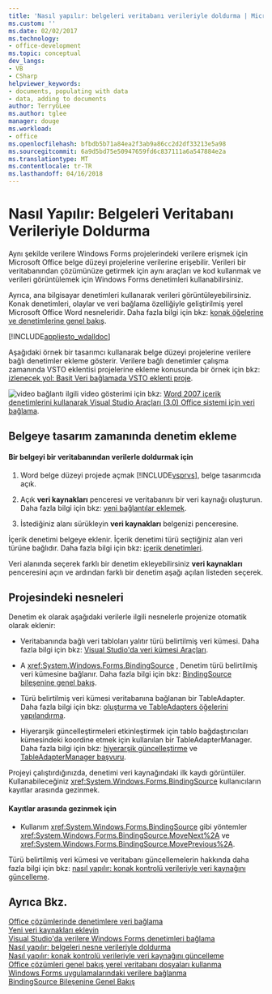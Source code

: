 ```yaml
---
title: 'Nasıl yapılır: belgeleri veritabanı verileriyle doldurma | Microsoft Docs'
ms.custom: ''
ms.date: 02/02/2017
ms.technology:
- office-development
ms.topic: conceptual
dev_langs:
- VB
- CSharp
helpviewer_keywords:
- documents, populating with data
- data, adding to documents
author: TerryGLee
ms.author: tglee
manager: douge
ms.workload:
- office
ms.openlocfilehash: bfbdb5b71a84ea2f3ab9a86cc2d2df33213e5a98
ms.sourcegitcommit: 6a9d5bd75e50947659fd6c837111a6a547884e2a
ms.translationtype: MT
ms.contentlocale: tr-TR
ms.lasthandoff: 04/16/2018
---
```

# <a name="how-to-populate-documents-with-data-from-a-database"></a>Nasıl Yapılır: Belgeleri Veritabanı Verileriyle Doldurma
  Aynı şekilde verilere Windows Forms projelerindeki verilere erişmek için Microsoft Office belge düzeyi projelerine verilerine erişebilir. Verileri bir veritabanından çözümünüze getirmek için aynı araçları ve kod kullanmak ve verileri görüntülemek için Windows Forms denetimleri kullanabilirsiniz.  
  
 Ayrıca, ana bilgisayar denetimleri kullanarak verileri görüntüleyebilirsiniz. Konak denetimleri, olaylar ve veri bağlama özelliğiyle geliştirilmiş yerel Microsoft Office Word nesneleridir. Daha fazla bilgi için bkz: [konak öğelerine ve denetimlerine genel bakış](../vsto/host-items-and-host-controls-overview.md).  
  
 [!INCLUDE[appliesto_wdalldoc](../vsto/includes/appliesto-wdalldoc-md.md)]  
  
 Aşağıdaki örnek bir tasarımcı kullanarak belge düzeyi projelerine verilere bağlı denetimler ekleme gösterir. Verilere bağlı denetimler çalışma zamanında VSTO eklentisi projelerine ekleme konusunda bir örnek için bkz: [izlenecek yol: Basit Veri bağlamada VSTO eklenti proje](../vsto/walkthrough-simple-data-binding-in-vsto-add-in-project.md).  
  
 ![video bağlantı](../vsto/media/playvideo.gif "video bağlantı") ilgili video gösterimi için bkz: [Word 2007 içerik denetimlerini kullanarak Visual Studio Araçları (3.0) Office sistemi için veri bağlama](http://go.microsoft.com/fwlink/?LinkId=136785).  
  
## <a name="adding-a-control-to-a-document-at-design-time"></a>Belgeye tasarım zamanında denetim ekleme  
  
#### <a name="to-populate-a-document-with-data-from-a-database"></a>Bir belgeyi bir veritabanından verilerle doldurmak için  
  
1.  Word belge düzeyi projede açmak [!INCLUDE[vsprvs](../sharepoint/includes/vsprvs-md.md)], belge tasarımcıda açık.  
  
2.  Açık **veri kaynakları** penceresi ve veritabanını bir veri kaynağı oluşturun. Daha fazla bilgi için bkz: [yeni bağlantılar eklemek](../data-tools/add-new-connections.md).  
  
3.  İstediğiniz alanı sürükleyin **veri kaynakları** belgenizi penceresine.  
  
 İçerik denetimi belgeye eklenir. İçerik denetimi türü seçtiğiniz alan veri türüne bağlıdır. Daha fazla bilgi için bkz: [içerik denetimleri](../vsto/content-controls.md).  
  
 Veri alanında seçerek farklı bir denetim ekleyebilirsiniz **veri kaynakları** penceresini açın ve ardından farklı bir denetim aşağı açılan listeden seçerek.  
  
## <a name="objects-in-the-project"></a>Projesindeki nesneleri  
 Denetim ek olarak aşağıdaki verilerle ilgili nesnelerle projenize otomatik olarak eklenir:  
  
-   Veritabanında bağlı veri tabloları yalıtır türü belirtilmiş veri kümesi. Daha fazla bilgi için bkz: [Visual Studio'da veri kümesi Araçları](/visualstudio/data-tools/dataset-tools-in-visual-studio).  
  
-   A <xref:System.Windows.Forms.BindingSource> , Denetim türü belirtilmiş veri kümesine bağlanır. Daha fazla bilgi için bkz: [BindingSource bileşenine genel bakış](/dotnet/framework/winforms/controls/bindingsource-component-overview).  
  
-   Türü belirtilmiş veri kümesi veritabanına bağlanan bir TableAdapter. Daha fazla bilgi için bkz: [oluşturma ve TableAdapters öğelerini yapılandırma](../data-tools/create-and-configure-tableadapters.md).  
  
-   Hiyerarşik güncelleştirmeleri etkinleştirmek için tablo bağdaştırıcıları kümesindeki koordine etmek için kullanılan bir TableAdapterManager. Daha fazla bilgi için bkz: [hiyerarşik güncelleştirme](../data-tools/hierarchical-update.md) ve [TableAdapterManager başvuru](../data-tools/fill-datasets-by-using-tableadapters.md#tableadaptermanager-reference).  
  
 Projeyi çalıştırdığınızda, denetimi veri kaynağındaki ilk kaydı görüntüler. Kullanabileceğiniz <xref:System.Windows.Forms.BindingSource> kullanıcıların kayıtlar arasında gezinmek.  
  
#### <a name="to-scroll-through-the-records"></a>Kayıtlar arasında gezinmek için  
  
-   Kullanım <xref:System.Windows.Forms.BindingSource> gibi yöntemler <xref:System.Windows.Forms.BindingSource.MoveNext%2A> ve <xref:System.Windows.Forms.BindingSource.MovePrevious%2A>.  
  
 Türü belirtilmiş veri kümesi ve veritabanı güncellemelerin hakkında daha fazla bilgi için bkz: [nasıl yapılır: konak kontrolü verileriyle veri kaynağını güncelleme](../vsto/how-to-update-a-data-source-with-data-from-a-host-control.md).  
  
## <a name="see-also"></a>Ayrıca Bkz.  
 [Office çözümlerinde denetimlere veri bağlama](../vsto/binding-data-to-controls-in-office-solutions.md)   
 [Yeni veri kaynakları ekleyin](/visualstudio/data-tools/add-new-data-sources)   
 [Visual Studio'da verilere Windows Forms denetimleri bağlama](../data-tools/bind-windows-forms-controls-to-data-in-visual-studio.md)   
 [Nasıl yapılır: belgeleri nesne verileriyle doldurma](../vsto/how-to-populate-documents-with-data-from-objects.md)   
 [Nasıl yapılır: konak kontrolü verileriyle veri kaynağını güncelleme](../vsto/how-to-update-a-data-source-with-data-from-a-host-control.md)   
 [Office çözümleri genel bakış yerel veritabanı dosyaları kullanma](../vsto/using-local-database-files-in-office-solutions-overview.md)   
 [Windows Forms uygulamalarındaki verilere bağlanma](/visualstudio/data-tools/connecting-to-data-in-windows-forms-applications)   
 [BindingSource Bileşenine Genel Bakış](/dotnet/framework/winforms/controls/bindingsource-component-overview)  
  
  
